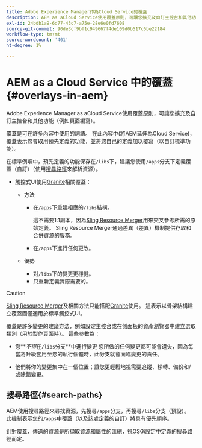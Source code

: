 ```yaml
---
title: Adobe Experience Manager作為Cloud Service的覆蓋
description: AEM as aCloud Service使用覆蓋原則，可讓您擴充及自訂主控台和其他功能
exl-id: 24bdb1a9-6d77-43c7-a75e-28e6e0fd7608
source-git-commit: 90de3cf9bf1c949667f4de109d0b517c6be22184
workflow-type: tm+mt
source-wordcount: '401'
ht-degree: 1%

---
```


# AEM as a Cloud Service 中的覆蓋 {#overlays-in-aem}

Adobe Experience Manager as aCloud Service使用覆蓋原則，可讓您擴充及自訂主控台和其他功能（例如頁面編寫）。

<!--
Adobe Experience Manager as a Cloud Service uses the principle of overlays to allow you to extend and customize the [consoles](/help/sites-developing/customizing-consoles-touch.md) and other functionality (for example, [page authoring](/help/sites-developing/customizing-page-authoring-touch.md)).
-->

覆蓋是可在許多內容中使用的詞語。 在此內容中(將AEM延伸為Cloud Service)，覆蓋表示您會取用預先定義的功能，並將您自己的定義加以覆寫（以自訂標準功能）。

在標準例項中，預先定義的功能保存在`/libs`下，建議您使用`/apps`分支下定義覆蓋（自訂）（使用[搜尋路徑](#search-paths)來解析資源）。

* 觸控式UI使用[Granite](https://helpx.adobe.com/experience-manager/6-5/sites/developing/using/reference-materials/granite-ui/api/index.html)相關覆蓋：

   * 方法

      * 在`/apps`下重建相應的`/libs`結構。

         這不需要1:1副本，因為[Sling Resource Merger](/help/implementing/developing/introduction/sling-resource-merger.md)用來交叉參考所需的原始定義。 Sling Resource Merger通過差異（差異）機制提供存取和合併資源的服務。

      * 在`/apps`下進行任何更改。
   * 優勢

      * 對`/libs`下的變更更穩健。
      * 只重新定義實際需要的。


<!-- Still links to reference material in 6.5 -->

>[!CAUTION]
>
>[Sling Resource Merger](/help/implementing/developing/introduction/sling-resource-merger.md)及相關方法只能搭配[Granite](https://helpx.adobe.com/experience-manager/6-5/sites/developing/using/reference-materials/granite-ui/api/index.html)使用。 這表示以骨架結構建立覆蓋圖僅適用於標準觸控式UI。

覆蓋是許多變更的建議方法，例如設定主控台或在側面板的資產瀏覽器中建立選取類別（用於製作頁面時）。 這些參數為：

<!--
Overlays are the recommended method for many changes, such as [configuring your consoles](/help/sites-developing/customizing-consoles-touch.md#create-a-custom-console) or [creating your selection category to the asset browser in the side panel](/help/sites-developing/customizing-page-authoring-touch.md#add-new-selection-category-to-asset-browser) (used when authoring pages). They are required as:
-->

* 您&#x200B;***不得*&#x200B;在`/libs`分支&#x200B;**中進行變更
您所做的任何變更都可能會遺失，因為每當將升級套用至您的執行個體時，此分支就會面臨變更的責任。

* 他們將你的變更集中在一個位置；讓您更輕鬆地視需要追蹤、移轉、備份和/或除錯變更。

## 搜尋路徑{#search-paths}

AEM使用搜尋路徑來尋找資源，先搜尋`/apps`分支，再搜尋`/libs`分支（預設）。 此機制表示您的`/apps`中覆蓋（以及該處定義的自訂）將具有優先順序。

針對覆蓋，傳送的資源是所擷取資源和屬性的匯總，視OSGi設定中定義的搜尋路徑而定。

<!--
## Example of Usage {#example-of-usage}

Some examples are covered when:

* [Customizing the Consoles](/help/sites-developing/customizing-consoles-touch.md)
* [Customizing Page Authoring](/help/sites-developing/customizing-page-authoring-touch.md)
-->
